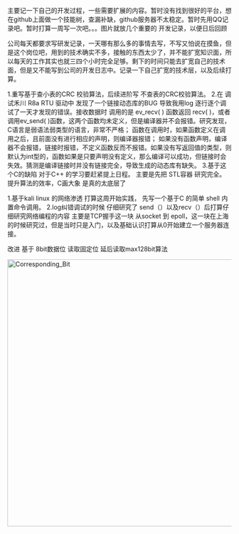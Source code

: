 主要记一下自己的开发过程，一些需要扩展的内容。暂时没有找到很好的平台，想在github上面做一个技能树，查漏补缺，github服务器不太稳定。暂时先用QQ记录吧。暂时打算一周写一次吧。。。图片就放几个重要的 开发记录，以便日后回顾



公司每天都要求写研发记录，一天哪有那么多的事情去写，不写又怕说在摸鱼，但是这个岗位吧，用到的技术确实不多，接触的东西太少了，并不能扩宽知识面，所以每天的工作其实也就三四个小时完全足够。剩下的时间只能去扩宽自己的技术面，但是又不能写到公司的开发日志中。记录一下自己扩宽的技术层，以及后续打算。

1.重写基于查小表的CRC 校验算法，后续进阶写 不查表的CRC校验算法。
2.在 调试禾川 R8a  RTU 驱动中 发现了一个链接动态库的BUG 导致我用log 逐行逐个调试了一天才发现的错误。接收数据时 调用的是 ev_recv( ) 函数返回 recv( )，或者调用ev_send( )函数，这两个函数均未定义，但是编译器并不会报错。研究发现，C语言是弱语法弱类型的语言，非常不严格；
函数在调用时，如果函数定义在调用之后，且前面没有进行相应的声明，则编译器报错；
如果没有函数声明，编译器不会报错，链接时报错，不定义函数反而不报错。如果没有写返回值的类型，则默认为int型的，函数如果是只要声明没有定义，那么编译可以成功，但链接时会失效。猜测是编译链接时并没有链接完全，导致生成的动态库有缺失。
3.基于这个C的缺陷 对于C++ 的学习要赶紧提上日程。
主要是先把 STL容器 研究完全。提升算法的效率，C画大象 是真的太底层了

1.基于kali linux 的网络渗透 打算这周开始实践，
先写一个基于C 的简单 shell 内置命令调用。
2.log纠错调试的时候 仔细研究了 send（）以及recv（）后打算仔细研究网络编程的内容 主要是TCP握手这一块 从socket 到 epoll，这一块在上海的时候研究过，但是当时只是入门，以及基础认识打算从0开始建立一个服务器连接。

改进 基于 8bit数据位 读取固定位 延后读取max128bit算法

<div align =left>
    <img src="https://cdn.jsdelivr.net/gh/Mayday646/Kinco_Devel_Blog/Develop_log_graph/Corresponding_Bit.png" alt="Corresponding_Bit" width="600"/>
</div>

